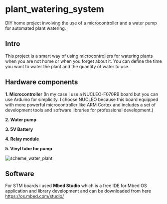 # plant_watering_system
DIY home project involving the use of a microcontroller and a water pump for automated plant watering.

## Intro
This project is a smart way of using microcontrollers for watering plants when you are not home or when you forget about it. You 
can define the time you want to water the plant and the quantity of water to use.

## Hardware components
**1. Microcontroller** (In my case i use a NUCLEO-F070RB board but you can use Arduino for simplicity. I choose NUCLEO because this board equipped with more powerful microcontroller like ARM Cortex and includes 
a set of development tools and software libraries for professional development.)

**2. Water pump**

**3. 5V Battery**

**4. Relay module**

**5. Vinyl tube for pump**

![scheme_water_plant](https://github.com/andreidutceac/plant_watering_system/assets/117718437/2e7af0b9-0631-4213-b0e1-1783a91b6b34)


## Software

For STM boards i used **Mbed Studio** which is a free IDE for Mbed OS application and library development and can be downloaded from here
https://os.mbed.com/studio/
